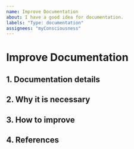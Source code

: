 ```yaml
---
name: Improve Documentation
about: I have a good idea for documentation.
labels: "Type: documentation"
assignees: "myConsciousness"
---
```


# Improve Documentation

## 1. Documentation details

## 2. Why it is necessary

## 3. How to improve

## 4. References
